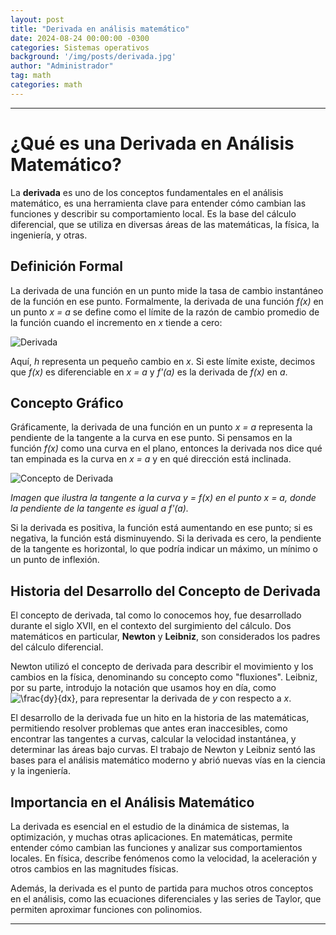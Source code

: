 ```yaml
---
layout: post
title: "Derivada en análisis matemático"
date: 2024-08-24 00:00:00 -0300
categories: Sistemas operativos
background: '/img/posts/derivada.jpg'
author: "Administrador"
tag: math
categories: math
---
```


---

# ¿Qué es una Derivada en Análisis Matemático?

La **derivada** es uno de los conceptos fundamentales en el análisis matemático, es una herramienta clave para 
entender cómo cambian las funciones y describir su comportamiento local. Es la base del cálculo diferencial, que se
utiliza en diversas áreas de las matemáticas, la física, la ingeniería, y otras.

## Definición Formal

La derivada de una función en un punto mide la tasa de cambio instantáneo de la función en ese punto. Formalmente, 
la derivada de una función _f(x)_ en un punto _x = a_ se define como el límite de la razón de cambio promedio
de la función cuando el incremento en _x_ tiende a cero:

![Derivada](https://latex.codecogs.com/svg.image?f%27(a)=\lim_{h\to%200}\frac{f(a+h)-f(a)}{h})

Aquí, _h_ representa un pequeño cambio en _x_. Si este límite existe, decimos que _f(x)_ es diferenciable en _x = a_ y _f'(a)_ 
es la derivada de _f(x)_ en _a_.

## Concepto Gráfico

Gráficamente, la derivada de una función en un punto _x = a_ representa la pendiente de la tangente a la curva en ese punto. 
Si pensamos en la función _f(x)_ como una curva en el plano, entonces la derivada nos dice qué tan empinada es la curva en
_x = a_ y en qué dirección está inclinada.

![Concepto de Derivada](https://www.hiru.eus/documents/21564/941784/matematicas_041_03p/0c42e830-b99b-4065-922f-4415bfd55953?t=1260841057875)

_Imagen que ilustra la tangente a la curva y = f(x) en el punto x = a, donde la pendiente de la tangente es igual a 
f'(a)._

Si la derivada es positiva, la función está aumentando en ese punto; si es negativa, la función está disminuyendo. 
Si la derivada es cero, la pendiente de la tangente es horizontal, lo que podría indicar un máximo, un mínimo o un punto 
de inflexión.

## Historia del Desarrollo del Concepto de Derivada

El concepto de derivada, tal como lo conocemos hoy, fue desarrollado durante el siglo XVII, en el contexto del surgimiento
del cálculo. Dos matemáticos en particular, **Newton** y **Leibniz**, son considerados los padres del 
cálculo diferencial.

Newton utilizó el concepto de derivada para describir el movimiento y los cambios en la física, denominando su concepto como 
"fluxiones". Leibniz, por su parte, introdujo la notación que usamos hoy en día, como ![_\frac{dy}{dx}_](https://latex.codecogs.com/svg.image?\frac{dy}{dx}), para representar la 
derivada de _y_ con respecto a _x_.

El desarrollo de la derivada fue un hito en la historia de las matemáticas, permitiendo resolver problemas que antes eran 
inaccesibles, como encontrar las tangentes a curvas, calcular la velocidad instantánea, y determinar las áreas bajo curvas. 
El trabajo de Newton y Leibniz sentó las bases para el análisis matemático moderno y abrió nuevas vías en la ciencia y la 
ingeniería.

## Importancia en el Análisis Matemático

La derivada es esencial en el estudio de la dinámica de sistemas, la optimización, y muchas otras aplicaciones. En matemáticas,
permite entender cómo cambian las funciones y analizar sus comportamientos locales. En física, describe fenómenos como la 
velocidad, la aceleración y otros cambios en las magnitudes físicas.

Además, la derivada es el punto de partida para muchos otros conceptos en el análisis, como las ecuaciones diferenciales y
las series de Taylor, que permiten aproximar funciones con polinomios.

---
